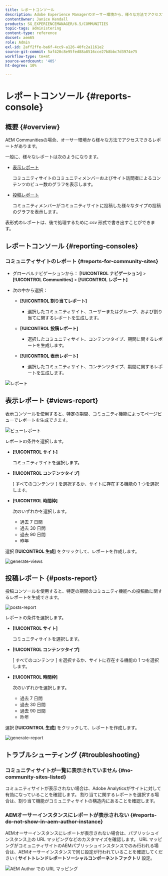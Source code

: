 ```yaml
---
title: レポートコンソール
description: Adobe Experience Managerのオーサー環境から、様々な方法でアクセスできる様々なレポートにアクセスする方法を説明します。
contentOwner: Janice Kendall
products: SG_EXPERIENCEMANAGER/6.5/COMMUNITIES
topic-tags: administering
content-type: reference
docset: aem65
role: Admin
exl-id: 2aff2ffe-ba6f-4cc9-a126-40fc2a1161e2
source-git-commit: 5af420c8e95fed88a8516cce27b8bbc7d3974e75
workflow-type: tm+mt
source-wordcount: '405'
ht-degree: 10%

---
```


# レポートコンソール {#reports-console}

## 概要 {#overview}

AEM Communitiesの場合、オーサー環境から様々な方法でアクセスできるレポートがあります。

一般に、様々なレポートは次のようになります。

* [表示レポート](#views-report)

  コミュニティサイトのコミュニティメンバーおよびサイト訪問者によるコンテンツのビュー数のグラフを表示します。

* [投稿レポート](#posts-report)

  コミュニティメンバーがコミュニティサイトに投稿した様々なタイプの投稿のグラフを表示します。

表形式のレポートは、後で処理するために.csv 形式で書き出すことができます。

## レポートコンソール {#reporting-consoles}

### コミュニティサイトのレポート {#reports-for-community-sites}

* グローバルナビゲーションから： **[!UICONTROL ナビゲーション]** > **[!UICONTROL Communities]** >  **[!UICONTROL レポート]**

* 次の中から選択：

   * **[!UICONTROL 割り当てレポート]**

      * 選択したコミュニティサイト、ユーザーまたはグループ、および割り当てに関するレポートを生成します。

   * **[!UICONTROL 投稿レポート]**

      * 選択したコミュニティサイト、コンテンツタイプ、期間に関するレポートを生成します。

   * **[!UICONTROL 表示レポート]**

      * 選択したコミュニティサイト、コンテンツタイプ、期間に関するレポートを生成します。

![レポート](assets/reports1.png)

## 表示レポート {#views-report}

表示コンソールを使用すると、特定の期間、コミュニティ機能によってページビューでレポートを生成できます。

![ビューレポート](assets/view-report.png)

レポートの条件を選択します。

* **[!UICONTROL サイト]**

  コミュニティサイトを選択します。

* **[!UICONTROL コンテンツタイプ]**

  [ すべてのコンテンツ ] を選択するか、サイトに存在する機能の 1 つを選択します。

* **[!UICONTROL 時間枠]**

  次のいずれかを選択します。

   * 過去 7 日間
   * 過去 30 日間
   * 過去 90 日間
   * 昨年

選択 **[!UICONTROL 生成]** をクリックして、レポートを作成します。

![generate-views](assets/generate-views.png)

## 投稿レポート {#posts-report}

投稿コンソールを使用すると、特定の期間のコミュニティ機能への投稿数に関するレポートを生成できます。

![posts-report](assets/posts-report.png)

レポートの条件を選択します。

* **[!UICONTROL サイト]**

  コミュニティサイトを選択します。

* **[!UICONTROL コンテンツタイプ]**

  [ すべてのコンテンツ ] を選択するか、サイトに存在する機能の 1 つを選択します。

* **[!UICONTROL 時間枠]**

  次のいずれかを選択します。

   * 過去 7 日間
   * 過去 30 日間
   * 過去 90 日間
   * 昨年

選択 **[!UICONTROL 生成]** をクリックして、レポートを作成します。

![generate-report](assets/generate-posts-report.png)

## トラブルシューティング {#troubleshooting}

### コミュニティサイトが一覧に表示されていません {#no-community-sites-listed}

コミュニティサイトが表示されない場合は、Adobe Analyticsがサイトに対して有効になっていることを確認します。 割り当てに関するレポートを選択する場合は、割り当て機能がコミュニティサイトの構造内にあることを確認します。

### AEMオーサーインスタンスにレポートが表示されない {#reports-do-not-show-in-aem-author-instance}

AEMオーサーインスタンスにレポートが表示されない場合は、パブリッシュインスタンス上の URL マッピングなどのカスタマイズを確認します。 URL マッピングがコミュニティサイトのAEMパブリッシュインスタンスでのみ行われる場合は、AEMオーサーインスタンスで同じ設定が行われていることを確認してください ( **サイトトレンドレポートソーシャルコンポーネントファクトリ** 設定。

![AEM Author での URL マッピング](assets/sitetrend.png)
